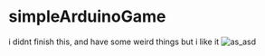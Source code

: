 # simpleArduinoGame
i didnt finish this, and have some weird things but i like it
![as_asd](https://github.com/ranon-rat/zombiesArduinoGame/blob/main/arduino.jpeg?raw=true)
